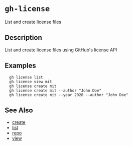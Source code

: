 # `gh-license`

List and create license files

## Description

List and create license files using GitHub's license API

## Examples

```
  gh license list
  gh license view mit
  gh license create mit
  gh license create mit --author "John Doe"
  gh license create mit --year 2020 --author "John Doe"
```

## See Also

* [create](./create.md)
* [list](./list.md)
* [repo](./repo.md)
* [view](./view.md)
